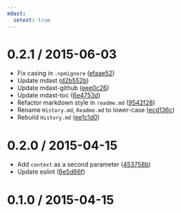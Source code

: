 ```yaml
---
mdast:
  setext: true
---
```


<!--lint disable no-multiple-toplevel-headings-->

0.2.1 / 2015-06-03
==================

*   Fix casing in `.npmignore` ([efaae52](https://github.com/wooorm/mdast-zone/commit/efaae52))
*   Update mdast ([d2b552b](https://github.com/wooorm/mdast-zone/commit/d2b552b))
*   Update mdast-github ([eee0c26](https://github.com/wooorm/mdast-zone/commit/eee0c26))
*   Update mdast-toc ([6e4753d](https://github.com/wooorm/mdast-zone/commit/6e4753d))
*   Refactor markdown style in `readme.md` ([9542f28](https://github.com/wooorm/mdast-zone/commit/9542f28))
*   Rename `History.md`, `Readme.md` to lower-case ([ecd136c](https://github.com/wooorm/mdast-zone/commit/ecd136c))
*   Rebuild `History.md` ([ee1c1d0](https://github.com/wooorm/mdast-zone/commit/ee1c1d0))

0.2.0 / 2015-04-15
==================

*   Add `context` as a second parameter ([453758b](https://github.com/wooorm/mdast-zone/commit/453758b))
*   Update eslint ([6e5d66f](https://github.com/wooorm/mdast-zone/commit/6e5d66f))

0.1.0 / 2015-04-15
==================
